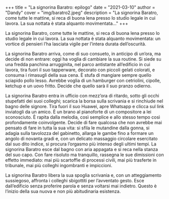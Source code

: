 +++
title = "La signorina Baratro: epilogo"
date = "2021-03-10"
author = "Dandy"
cover = "img/baratro2.jpeg"
description = "La signorina Baratro, come tutte le mattine, si reca di buona lena presso lo studio legale in cui lavora. La sua nottata è stata alquanto movimentata..."
+++

La signorina Baratro, come tutte le mattine, si reca di buona lena presso lo studio legale in cui lavora. La sua nottata è stata alquanto movimentata: un vortice di pensieri l’ha lasciata vigile per l’intera durata dell’oscurità.

La signorina Baratro arriva, come di suo consueto, in anticipo di un’ora, ma decide di non entrare: oggi ha voglia di cambiare la sua routine. Si siede su una fredda panchina arrugginita, nel parco antistante all’edificio in cui lavora, tira fuori il suo tapperware, decorato con piccoli gelati colorati, e consuma i rimasugli della sua cena. È stufa di mangiare sempre quello sciapido pollo lesso. Avrebbe voglia di un hamburger con cetriolini, cipolle, ketchup e un uovo fritto. Decide che quello sarà il suo pranzo odierno.

La signorina Baratro entra in ufficio con mezz’ora di ritardo, sotto gli occhi stupefatti dei suoi colleghi; scarica la borsa sulla scrivania e si rinchiude nel bagno delle signore. Tira fuori il suo Huawei, apre Whatsapp e clicca sul link inviatogli da un amico. È un brano al pianoforte di un compositore a lei sconosciuto. È rapita dalla melodia, così semplice e allo stesso tempo così profondamente coinvolgente. Decide di fare qualcosa che non avrebbe mai pensato di fare in tutta la sua vita: si sfila le mutandine dalla gonna, si adagia sulla tavolozza del gabinetto, allarga le gambe fino a formare un angolo di novanta gradi e, con un delicato massaggio circolare esercitato dal suo dito indice, si procura l’orgasmo più intenso degli ultimi tempi.
La signorina Baratro esce dal bagno con aria appagata e si reca nella stanza del suo capo. Con fare risoluto ma tranquillo, rassegna le sue dimissioni con effetto immediato: mai più scartoffie di processi civili, mai più trasferte in tribunale, mai più colleghi ingombranti e impiccioni.

La signorina Baratro libera la sua spoglia scrivania e, con un atteggiamento sussiegoso, affronta i colleghi sbigottiti per l’avventato gesto. Esce dall’edificio senza proferire parola e senza voltarsi mai indietro. Questo è l’inizio della sua nuova e non più abitudinaria esistenza.
